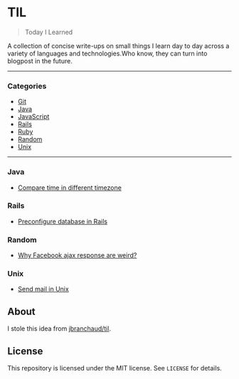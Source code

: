 # TIL

> Today I Learned

A collection of concise write-ups on small things I learn day to day across a
variety of languages and technologies.Who know, they can turn into blogpost 
in the future.

---

### Categories
* [Git](#git)
* [Java](#java)
* [JavaScript](#javascript)
* [Rails](#rails)
* [Ruby](#ruby)
* [Random](#random)
* [Unix](#unix)

---

### Java

- [Compare time in different timezone](Java/compare-time-in-different-timezone.md)

### Rails 
- [Preconfigure database in Rails](Rails/specify-database-in-rails.md)

### Random
- [Why Facebook ajax response are weird?](Random/why-facebook-ajax-response-is-weird.md)

### Unix
- [Send mail in Unix](Unix/send-mail-in-unix.md)

## About

I stole this idea from [jbranchaud/til](https://github.com/jbranchaud/til).

## License

This repository is licensed under the MIT license. See `LICENSE` for
details.
